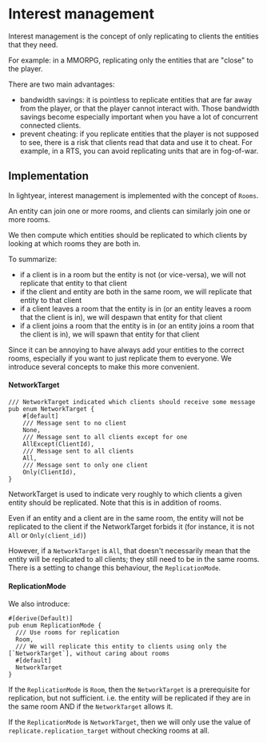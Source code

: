 # Interest management

Interest management is the concept of only replicating to clients the entities that they need.

For example: in a MMORPG, replicating only the entities that are "close" to the player.


There are two main advantages:
- bandwidth savings: it is pointless to replicate entities that are far away from the player, or that the player cannot interact with.
  Those bandwidth savings become especially important when you have a lot of concurrent connected clients.
- prevent cheating: if you replicate entities that the player is not supposed to see, there is a risk that clients read that data and use it to cheat.
  For example, in a RTS, you can avoid replicating units that are in fog-of-war.



## Implementation

In lightyear, interest management is implemented with the concept of `Rooms`.

An entity can join one or more rooms, and clients can similarly join one or more rooms.

We then compute which entities should be replicated to which clients by looking at which rooms they are both in.

To summarize:
- if a client is in a room but the entity is not (or vice-versa), we will not replicate that entity to that client
- if the client and entity are both in the same room, we will replicate that entity to that client
- if a client leaves a room that the entity is in (or an entity leaves a room that the client is in), we will despawn that entity for that client
- if a client joins a room that the entity is in (or an entity joins a room that the client is in), we will spawn that entity for that client


Since it can be annoying to have always add your entities to the correct rooms, especially if you want to just replicate them to everyone.
We introduce several concepts to make this more convenient.

#### NetworkTarget

```rust,noplayground
/// NetworkTarget indicated which clients should receive some message
pub enum NetworkTarget {
    #[default]
    /// Message sent to no client
    None,
    /// Message sent to all clients except for one
    AllExcept(ClientId),
    /// Message sent to all clients
    All,
    /// Message sent to only one client
    Only(ClientId),
}
```

NetworkTarget is used to indicate very roughly to which clients a given entity should be replicated.
Note that this is in addition of rooms.

Even if an entity and a client are in the same room, the entity will not be replicated to the client if the NetworkTarget forbids it (for instance, it is not `All` or `Only(client_id)`)

However, if a `NetworkTarget` is `All`, that doesn't necessarily mean that the entity will be replicated to all clients; they still need to be in the same rooms.
There is a setting to change this behaviour, the `ReplicationMode`.


#### ReplicationMode

We also introduce:
```rust,noplayground
#[derive(Default)]
pub enum ReplicationMode {
  /// Use rooms for replication
  Room,
  /// We will replicate this entity to clients using only the [`NetworkTarget`], without caring about rooms
  #[default]
  NetworkTarget
}
```

If the `ReplicationMode` is `Room`, then the `NetworkTarget` is a prerequisite for replication, but not sufficient.
i.e. the entity will be replicated if they are in the same room AND if the `NetworkTarget` allows it.

If the `ReplicationMode` is `NetworkTarget`, then we will only use the value of `replicate.replication_target` without checking rooms at all.